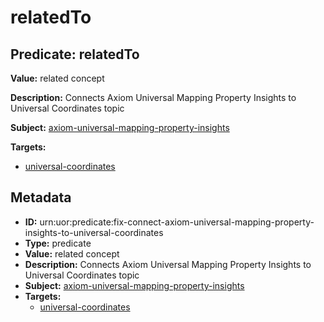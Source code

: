 # relatedTo

## Predicate: relatedTo

**Value:** related concept

**Description:** Connects Axiom Universal Mapping Property Insights to Universal Coordinates topic

**Subject:** [axiom-universal-mapping-property-insights](../Concepts/axiom-universal-mapping-property-insights.md)

**Targets:**

- [universal-coordinates](../Concepts/universal-coordinates.md)

## Metadata

- **ID:** urn:uor:predicate:fix-connect-axiom-universal-mapping-property-insights-to-universal-coordinates
- **Type:** predicate
- **Value:** related concept
- **Description:** Connects Axiom Universal Mapping Property Insights to Universal Coordinates topic
- **Subject:** [axiom-universal-mapping-property-insights](../Concepts/axiom-universal-mapping-property-insights.md)
- **Targets:**
  - [universal-coordinates](../Concepts/universal-coordinates.md)
